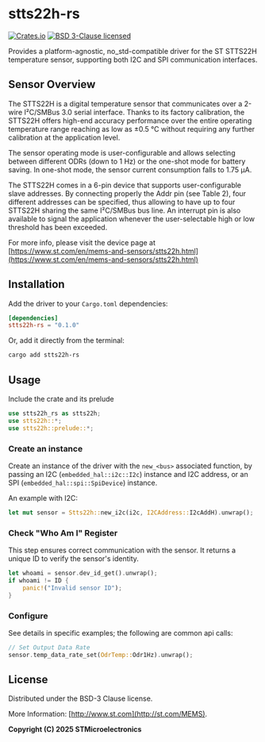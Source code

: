 # stts22h-rs
[![Crates.io][crates-badge]][crates-url]
[![BSD 3-Clause licensed][bsd-badge]][bsd-url]

[crates-badge]: https://img.shields.io/crates/v/stts22h-rs
[crates-url]: https://crates.io/crates/stts22h-rs
[bsd-badge]: https://img.shields.io/crates/l/stts22h-rs
[bsd-url]: https://opensource.org/licenses/BSD-3-Clause

Provides a platform-agnostic, no_std-compatible driver for the ST STTS22H temperature sensor, supporting both I2C and SPI communication interfaces.

## Sensor Overview

The STTS22H is a digital temperature sensor that communicates over a 2-wire
I²C/SMBus 3.0 serial interface.
Thanks to its factory calibration, the STTS22H offers high-end accuracy
performance over the entire operating
temperature range reaching as low as ±0.5 °C without requiring any further
calibration at the application level.

The sensor operating mode is user-configurable and allows selecting between
different ODRs (down to 1 Hz) or
the one-shot mode for battery saving. In one-shot mode, the sensor current
consumption falls to 1.75 µA.

The STTS22H comes in a 6-pin device that supports user-configurable slave
addresses. By connecting properly
the Addr pin (see Table 2), four different addresses can be specified, thus
allowing to have up to four STTS22H
sharing the same I²C/SMBus bus line. An interrupt pin is also available to
signal the application whenever the
user-selectable high or low threshold has been exceeded.

For more info, please visit the device page at [https://www.st.com/en/mems-and-sensors/stts22h.html](https://www.st.com/en/mems-and-sensors/stts22h.html)

## Installation

Add the driver to your `Cargo.toml` dependencies:

```toml
[dependencies]
stts22h-rs = "0.1.0"
```

Or, add it directly from the terminal:

```sh
cargo add stts22h-rs
```

## Usage

Include the crate and its prelude
```rust
use stts22h_rs as stts22h;
use stts22h::*;
use stts22h::prelude::*;
```

### Create an instance

Create an instance of the driver with the `new_<bus>` associated function, by passing an I2C (`embedded_hal::i2c::I2c`) instance and I2C address, or an SPI (`embedded_hal::spi::SpiDevice`) instance.

An example with I2C:

```rust
let mut sensor = Stts22h::new_i2c(i2c, I2CAddress::I2cAddH).unwrap();
```

### Check "Who Am I" Register

This step ensures correct communication with the sensor. It returns a unique ID to verify the sensor's identity.

```rust
let whoami = sensor.dev_id_get().unwrap();
if whoami != ID {
    panic!("Invalid sensor ID");
}
```

### Configure

See details in specific examples; the following are common api calls:

```rust
// Set Output Data Rate
sensor.temp_data_rate_set(OdrTemp::Odr1Hz).unwrap();
```

## License

Distributed under the BSD-3 Clause license.

More Information: [http://www.st.com](http://st.com/MEMS).

**Copyright (C) 2025 STMicroelectronics**